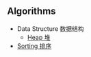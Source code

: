## Algorithms

- Data Structure 数据结构
  - [Heap 堆](https://github.com/jin5354/algorithms/tree/master/src/data-structure/heap)
- [Sorting 排序](https://github.com/jin5354/algorithms/tree/master/src/sorting)